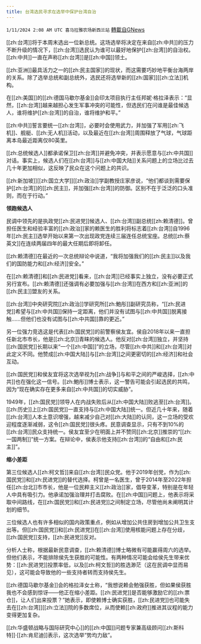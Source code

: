 ```yaml
---
title: 台湾选民寻求在选举中保护台湾自治
---
```

`1/11/2024 2:08 AM UTC 喜马拉雅农场新西兰站` [轉載自GNews](https://gnews.org/articles/2206795)

[[zh:台湾]]将于本周末选出一位新总统。这场选举将决定在来自[[zh:中共]]的压力不断升级的情况下，[[zh:台湾]]选民认为谁可以最好地保护[[zh:台湾]]的自治权。[[zh:中共]]一直在声称[[zh:台湾]]是[[zh:中国]]领土。

​​​​​​​​​​​​​​​​[[zh:亚洲]]最具活力之一的[[zh:民主国家]]的现状，而这需要巧妙地平衡台海两岸的关系。除了选举总统和副总统外，选民还将选举新的[[zh:国家]][[zh:立法]]机构。

在[[zh:美国]]的[[zh:德国马歇尔基金]]会印太项目执行主任邦妮·格拉泽表示：“显然，[[zh:台湾]]越来越担心发生军事冲突的可能性，但选民们在问谁是最佳候选人，谁将维护[[zh:台湾]]的自治，谁将维护和平。”

[[zh:中共]]誓言要统一[[zh:台湾]]，必要时会使用武力，并加强了军用[[zh:飞机]]、舰艇、[[zh:无人机]]活动，以及最近在[[zh:台湾]]周围释放了气球，气球距离本岛最近距离仅80英里。

​​​​​​[[zh:总统候选人]]都承诺保卫[[zh:台湾]]并避免冲突，并表示愿意与[[zh:中共国]]对话。事实上，候选人们在[[zh:台湾]]与[[zh:中国大陆]]关系问题上的立场比过去几十年更加相似，这反映了民众在这个问题上的共识。

[[zh:新加坡]][[zh:国立大学]][[zh:政治]]学副教授庄家彦说，“他们都谈到需要保护[[zh:台湾]]的[[zh:民主]]，并加强[[zh:台湾]]的防御。区别不在于泛泛的口头准则，而在于行动。”


**领跑候选人**

民调中领先的是执政党[[zh:民进党]]候选人、[[zh:台湾]]副总统[[zh:赖清德]]。曾担任医生和经验丰富的[[zh:政治]]家的赖医生的胜利将标志着[[zh:台湾]]自1996年[[zh:民主]]选举开始以来第一次出现政党连续三届连任总统宝座。总统[[zh:蔡英文]]在连续两届四年的最大任期后即将卸任。

[[zh:赖清德]]在最近的一次总统辩论中说道，“我将加强我们的[[zh:民主]]以及我们的国防能力和[[zh:经济]]安全。”

在[[zh:赖清德]]和[[zh:民进党]]看来，[[zh:台湾]]已经事实上独立，没有必要正式另行宣布。[[zh:赖清德]]还强调有必要加强与[[zh:台湾]]在西方和[[zh:亚洲]]的[[zh:民主]]盟友的关系。

[[zh:台湾]]中央研究院[[zh:政治]]学研究所[[zh:鮑彤]]副研究员称，“[[zh:民进党]]希望与[[zh:中共国]]保持一定距离，他们并没有试图与[[zh:中共国]]脱离接触……但他们也没有试图与[[zh:中共国]]靠的更近。”

另一位强力竞选这是代表[[zh:国民党]]的前警察侯友宜。侯自2018年以来一直担任新北市市长，他是[[zh:北京]]青睐的候选人。他反对[[zh:台湾]]独立，并坚持[[zh:国民党]]长期以来“一个[[zh:中国]]”的立场，尽管[[zh:中共]]和[[zh:台湾]]对此定义不同。他赞成[[zh:中国大陆]]与[[zh:台湾]]之间更密切的[[zh:经济]]和社会互动。

[[zh:国民党]]和侯友宜将这次选举视为[[zh:战争]]与和平之间的严峻选择，[[zh:中共]]也在强化这一信号。[[zh:鮑彤]]博士表示，这一警告可能会引起选民的共鸣，因为“现在确实存在更多来自[[zh:中共国]]的切实威胁”。

1949年，[[zh:国民党]]领导人在内战失败后从[[zh:中国大陆]]败逃至[[zh:台湾]]。[[zh:历史]]上[[zh:国民党]]一直支持与[[zh:中国大陆]]统一。但近几十年来，随着[[zh:台湾]]人本土意识增强，越来减少自己对[[zh:大陆]]的认同，这一立场的受欢迎程度逐渐减弱，这令[[zh:国民党]]很头疼。民意调查显示，只有不到10%的[[zh:台湾]]民众支持统一。侯友宜至少在明面上并不赞同[[zh:北京]]推崇的“[[zh:一国两制]]”统一方案。在辩论中，侯表示他支持[[zh:台湾]]的“自由和[[zh:民主]]”。

**缩小差距**

第三位候选人[[zh:柯文哲]]来自[[zh:台湾]]民众党。他于2019年创党，作为[[zh:国民党]]和[[zh:民进党]]的替代选择。柯曾是一名医生，曾于2014年至2022年担任[[zh:台北]]市市长，他是一位民粹主义[[zh:政治]]家，倡导变革，特别是在年轻人中具有吸引力。他承诺加强治理并打击腐败。在[[zh:中国]]问题上，他表示将采取中间路线，在[[zh:国民党]]和[[zh:民进党]]之间制定立场，尽管他尚未阐明其计划的细节。

三位候选人也有许多相似的国内政策重点，例如从增加公共住房到增加公共卫生支出等。但[[zh:国民党]]和[[zh:民进党]]在[[zh:台湾]]使用核能问题上存在分歧，[[zh:国民党]]支持，[[zh:民进党]]反对。

分析人士称，根据最新民意调查，[[zh:赖清德]]博士略微有可能赢得周六的选举。但他们表示，不能排除侯先生获胜的可能性。有两种情况可能会给侯先生带来优势：[[zh:民进党]]投票率低，以及[[zh:柯文哲]]的胜选渺茫（这在民调中显而易见），这可能会导致他的一些支持者转而支持侯先生。

[[zh:德国马歇尔基金]]会的格拉泽女士称，“我想说赖会勉强获胜，但如果侯获胜我也不会感到惊讶——他正在缩小差距。[[zh:民进党]]是否能够激励它的[[zh:票仓]]，让人们出来投票？”她表示，即使赖博士确实获胜，[[zh:民进党]]也可能失去在[[zh:台湾]][[zh:立法]]院的多数席位，从而使赖[[zh:政府]]推进其议程的能力变得更加复杂。

[[zh:华盛顿战略与国际研究中心]]的[[zh:中国]]问题专家兼高级顾问[[zh:斯科特]]·[[zh:肯尼迪]]表示，这次选举“势均力敌”。
